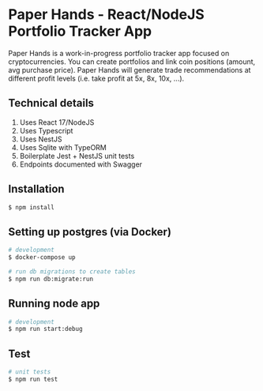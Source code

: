 # Paper Hands - React/NodeJS Portfolio Tracker App

Paper Hands is a work-in-progress portfolio tracker app focused on cryptocurrencies. You can create portfolios and link coin positions (amount, avg purchase price). Paper Hands will generate trade recommendations at different profit levels (i.e. take profit at 5x, 8x, 10x, ...).

## Technical details

1. Uses React 17/NodeJS
2. Uses Typescript
3. Uses NestJS
4. Uses Sqlite with TypeORM
5. Boilerplate Jest + NestJS unit tests
6. Endpoints documented with Swagger

## Installation

```bash
$ npm install
```

## Setting up postgres (via Docker)

```bash
# development
$ docker-compose up

# run db migrations to create tables
$ npm run db:migrate:run
```

## Running node app

```bash
# development
$ npm run start:debug
```

## Test

```bash
# unit tests
$ npm run test
```

